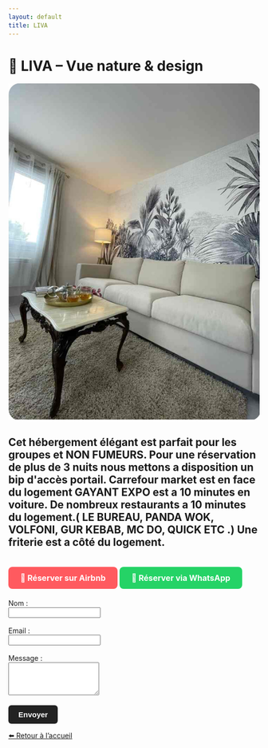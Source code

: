 ```yaml
---
layout: default
title: LIVA
---
```


# 🌿 LIVA – Vue nature & design

<div class="hero">
    <img src="liva.jpg" alt="Salon">
  </div>

Cet hébergement élégant est parfait pour les groupes et NON FUMEURS.
Pour une réservation de plus de 3 nuits nous mettons a disposition un bip d'accès portail. Carrefour market est en face du logement GAYANT EXPO est a 10 minutes en voiture.
De nombreux restaurants a 10 minutes du logement.( LE BUREAU, PANDA WOK, VOLFONI, GUR KEBAB, MC DO, QUICK ETC .)
Une friterie est a côté du logement.
---

<a href="https://www.airbnb.fr/rooms/41095534?adults=2&photo_id=1804275381&source_impression_id=p3_1747346189_P3eMp5U7zbyB4Y0I&previous_page_section_name=1000)" target="_blank" style="
  display: inline-block;
  background-color: #ff5a5f;
  color: white;
  padding: 12px 24px;
  border-radius: 8px;
  font-weight: bold;
  text-decoration: none;
  margin-top: 20px;
  font-size: 16px;
">
  🔑 Réserver sur Airbnb
</a>
<a href="https://wa.me/33649831838" target="_blank" style="
  display: inline-block;
  background-color: #25D366;
  color: white;
  padding: 12px 24px;
  border-radius: 8px;
  font-weight: bold;
  text-decoration: none;
  margin-top: 10px;
  font-size: 16px;
">
  📲 Réserver via WhatsApp
</a>
<form action="https://formspree.io/f/mrbqrnav" method="POST" style="margin-top: 20px;">
  <label>Nom :<br><input type="text" name="name" required></label><br><br>
  <label>Email :<br><input type="email" name="_replyto" required></label><br><br>
  <label>Message :<br><textarea name="message" rows="4" required></textarea></label><br><br>
  <button type="submit" style="
    background-color: #222;
    color: white;
    padding: 10px 20px;
    border: none;
    border-radius: 6px;
    font-size: 15px;
    font-weight: bold;
    cursor: pointer;
  ">
    Envoyer
  </button>
</form>

[⬅️ Retour à l’accueil](index.md)
